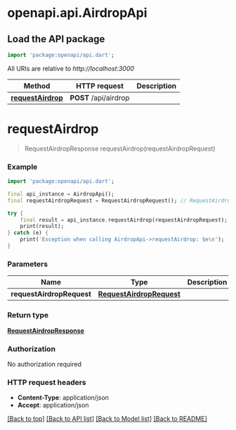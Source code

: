 # openapi.api.AirdropApi

## Load the API package
```dart
import 'package:openapi/api.dart';
```

All URIs are relative to *http://localhost:3000*

Method | HTTP request | Description
------------- | ------------- | -------------
[**requestAirdrop**](AirdropApi.md#requestairdrop) | **POST** /api/airdrop | 


# **requestAirdrop**
> RequestAirdropResponse requestAirdrop(requestAirdropRequest)



### Example
```dart
import 'package:openapi/api.dart';

final api_instance = AirdropApi();
final requestAirdropRequest = RequestAirdropRequest(); // RequestAirdropRequest | 

try {
    final result = api_instance.requestAirdrop(requestAirdropRequest);
    print(result);
} catch (e) {
    print('Exception when calling AirdropApi->requestAirdrop: $e\n');
}
```

### Parameters

Name | Type | Description  | Notes
------------- | ------------- | ------------- | -------------
 **requestAirdropRequest** | [**RequestAirdropRequest**](RequestAirdropRequest.md)|  | 

### Return type

[**RequestAirdropResponse**](RequestAirdropResponse.md)

### Authorization

No authorization required

### HTTP request headers

 - **Content-Type**: application/json
 - **Accept**: application/json

[[Back to top]](#) [[Back to API list]](../README.md#documentation-for-api-endpoints) [[Back to Model list]](../README.md#documentation-for-models) [[Back to README]](../README.md)

